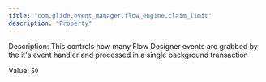 ```yaml
---
title: "com.glide.event_manager.flow_engine.claim_limit"
description: "Property"
---
```


Description: This controls how many Flow Designer events are grabbed by the it's event handler and processed in a single background transaction

Value: `50`